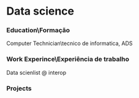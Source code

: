# Data science


### Education\Formação
Computer Technician\tecnico de informatica, ADS

### Work Experince\Experiência de trabalho
Data scienlist @ interop

### Projects

